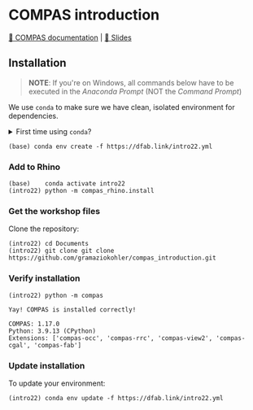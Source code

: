 
# COMPAS introduction

[📃 COMPAS documentation](https://compas.dev/compas/latest) | 
[🎦 Slides](https://docs.google.com/presentation/d/1OAHN4htLKiYnj9l3CcVhEU4YvYZ8oU3fdNdkfWTUyZQ/edit)

## Installation

> **NOTE**: If you're on Windows, all commands below have to be executed in the *Anaconda Prompt* (NOT the *Command Prompt*)

We use `conda` to make sure we have clean, isolated environment for dependencies.

<details><summary>First time using <code>conda</code>?</summary>
<p>

Make sure you run this at least once:

    (base) conda config --add channels conda-forge

</p>
</details>


    (base) conda env create -f https://dfab.link/intro22.yml

### Add to Rhino

    (base)    conda activate intro22
    (intro22) python -m compas_rhino.install

### Get the workshop files

Clone the repository:

    (intro22) cd Documents
    (intro22) git clone git clone https://github.com/gramaziokohler/compas_introduction.git

### Verify installation

    (intro22) python -m compas

    Yay! COMPAS is installed correctly!

    COMPAS: 1.17.0
    Python: 3.9.13 (CPython)
    Extensions: ['compas-occ', 'compas-rrc', 'compas-view2', 'compas-cgal', 'compas-fab']

### Update installation

To update your environment:

    (intro22) conda env update -f https://dfab.link/intro22.yml


